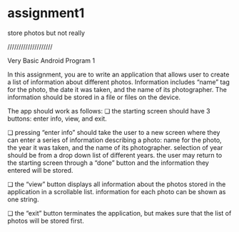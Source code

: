 # assignment1
store photos but not really

////////////////////

Very Basic Android Program 1

In this assignment, you are to write an application that allows user to create a list of information
about different photos. Information includes “name” tag for the photo, the date it was taken, and
the name of its photographer. The information should be stored in a file or files on the device.

The app should work as follows:
❏ the starting screen should have 3 buttons: enter info, view, and exit.

❏ pressing “enter info” should take the user to a new screen where they can enter a series
of information describing a photo: name for the photo, the year it was taken, and the
name of its photographer. selection of year should be from a drop down list of different
years. the user may return to the starting screen through a “done” button and the
information they entered will be stored.

❏ the “view” button displays all information about the photos stored in the application in a
scrollable list. information for each photo can be shown as one string.

❏ the “exit” button terminates the application, but makes sure that the list of photos will
be stored first.
